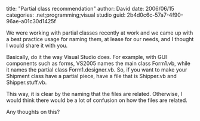 
title: "Partial class recommendation"
author: David
date: 2006/06/15
categories: .net;programming;visual studio
guid: 2b4d0c6c-57a7-4f90-96ae-a01c30d1425f

We were working with partial classes recently at work and we came up with a best practice usage for naming them, at lease for our needs, and I thought I would share it with you.

Basically, do it the way Visual Studio does. For example, with GUI components such as forms, VS2005 names the main class Form1.vb, while it names the partial class Form1.designer.vb. So, if you want to make your Shipment class have a partial piece, have a file that is Shipper.vb and Shipper.stuff.vb.

This way, it is clear by the naming that the files are related. Otherwise, I would think there would be a lot of confusion on how the files are related.

Any thoughts on this?

